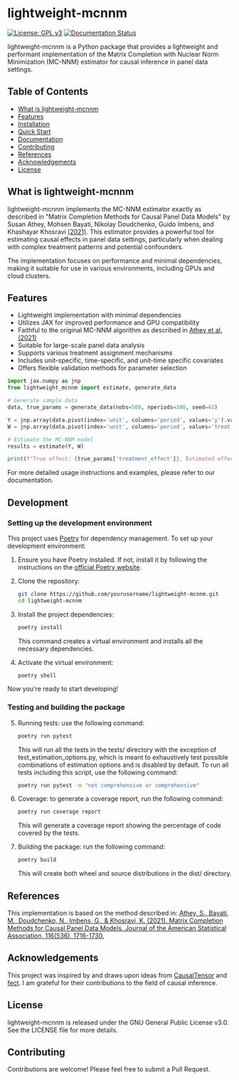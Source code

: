 # lightweight-mcnnm

[![License: GPL v3](https://img.shields.io/badge/License-GPLv3-blue.svg)](https://www.gnu.org/licenses/gpl-3.0)
[![Documentation Status](https://readthedocs.org/projects/mcnnm/badge/?version=latest)](https://mcnnm.readthedocs.io/en/latest/?badge=latest) 

lightweight-mcnnm is a Python package that provides a lightweight and performant implementation of the Matrix Completion with Nuclear Norm Minimization (MC-NNM) estimator for causal inference in panel data settings.

## Table of Contents
- [What is lightweight-mcnnm](#what-is-lightweight-mcnnm)
- [Features](#features)
- [Installation](#installation)
- [Quick Start](#quick-start)
- [Documentation](#documentation)
- [Contributing](#contributing)
- [References](#references)
- [Acknowledgements](#acknowledgements)
- [License](#license)

## What is lightweight-mcnnm

lightweight-mcnnm implements the MC-NNM estimator exactly as described in "Matrix Completion Methods for Causal Panel Data Models" by Susan Athey, Mohsen Bayati, Nikolay Doudchenko, Guido Imbens, and Khashayar Khosravi [(2021)](https://www.tandfonline.com/doi/full/10.1080/01621459.2021.1891924). This estimator provides a powerful tool for estimating causal effects in panel data settings, particularly when dealing with complex treatment patterns and potential confounders.

The implementation focuses on performance and minimal dependencies, making it suitable for use in various environments, including GPUs and cloud clusters.

## Features

- Lightweight implementation with minimal dependencies
- Utilizes JAX for improved performance and GPU compatibility
- Faithful to the original MC-NNM algorithm as described in [Athey et al. (2021)](https://www.tandfonline.com/doi/full/10.1080/01621459.2021.1891924)
- Suitable for large-scale panel data analysis
- Supports various treatment assignment mechanisms
- Includes unit-specific, time-specific, and unit-time specific covariates
- Offers flexible validation methods for parameter selection

```python
import jax.numpy as jnp
from lightweight_mcnnm import estimate, generate_data

# Generate sample data
data, true_params = generate_data(nobs=500, nperiods=100, seed=42)

Y = jnp.array(data.pivot(index='unit', columns='period', values='y').values)
W = jnp.array(data.pivot(index='unit', columns='period', values='treat').values)

# Estimate the MC-NNM model
results = estimate(Y, W)

print(f"True effect: {true_params['treatment_effect']}, Estimated effect: {results.tau:.4f}")
```
For more detailed usage instructions and examples, please refer to our documentation.

## Development

### Setting up the development environment

This project uses [Poetry](https://python-poetry.org/) for dependency management. To set up your development environment:

1. Ensure you have Poetry installed. If not, install it by following the instructions on the [official Poetry website](https://python-poetry.org/docs/#installation).

2. Clone the repository:
   ```bash
   git clone https://github.com/yourusername/lightweight-mcnnm.git
   cd lightweight-mcnnm
   ```
3. Install the project dependencies:
    ```bash
    poetry install
    ```
    This command creates a virtual environment and installs all the necessary dependencies.
4. Activate the virtual environment:
    ```bash
   poetry shell
   ```
Now you're ready to start developing!
### Testing and building the package
5. Running tests: use the following command:
    ```bash
    poetry run pytest
   ```
   This will run all the tests in the tests/ directory with the exception of test_estimation_options.py, which is meant to 
   exhaustively test possible combinations of estimation options and is disabled by default. To run all tests including
   this script, use the following command:
      ```bash
      poetry run pytest -m "not comprehensive or comprehensive"
      ```
   
6. Coverage: to generate a coverage report, run the following command:
    ```bash
    poetry run coverage report
    ```
    This will generate a coverage report showing the percentage of code covered by the tests.
6. Building the package: run the following command:
    ```bash
    poetry build
    ```
    This will create both wheel and source distributions in the dist/ directory.

## References
This implementation is based on the method described in:
[Athey, S., Bayati, M., Doudchenko, N., Imbens, G., & Khosravi, K. (2021). Matrix Completion Methods for Causal Panel Data Models. Journal of the American Statistical Association, 116(536), 1716-1730.](https://www.tandfonline.com/doi/full/10.1080/01621459.2021.1891924)

## Acknowledgements
This project was inspired by and draws upon ideas from 
[CausalTensor](https://github.com/TianyiPeng/causaltensor) and 
[fect](https://yiqingxu.org/packages/fect/fect.html). I am grateful for their contributions to the field of causal inference.
## License
lightweight-mcnnm is released under the GNU General Public License v3.0. See the LICENSE file for more details.
## Contributing
Contributions are welcome! Please feel free to submit a Pull Request.